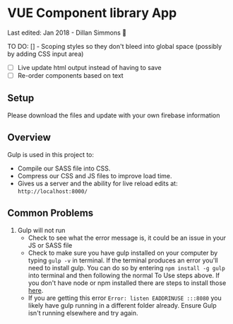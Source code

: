 # VUE Component library App
Last edited: Jan 2018 - Dillan Simmons :robot:

TO DO: 
[] - Scoping styles so they don't bleed into global space (possibly by adding CSS input area)
- [ ] Live update html output instead of having to save
- [ ] Re-order components based on text

## Setup

Please download the files and update with your own firebase information

## Overview

Gulp is used in this project to:

* Compile our SASS file into CSS.
* Compress our CSS and JS files to improve load time.
* Gives us a server and the ability for live reload edits at: `http://localhost:8000/`

## Common Problems
1. Gulp will not run
	* Check to see what the error message is, it could be an issue in your JS or SASS file
	* Check to make sure you have gulp installed on your computer by typing `gulp -v` in terminal. If the terminal produces an error you'll need to install gulp. You can do so by entering `npm install -g gulp` into terminal and then following the normal To Use steps above. If you don't have node or npm installed there are steps to install those [here](https://travismaynard.com/writing/getting-started-with-gulp).
	* If you are getting this error `Error: listen EADDRINUSE :::8080` you likely have gulp running in a different folder already. Ensure Gulp isn't running elsewhere and try again. 

